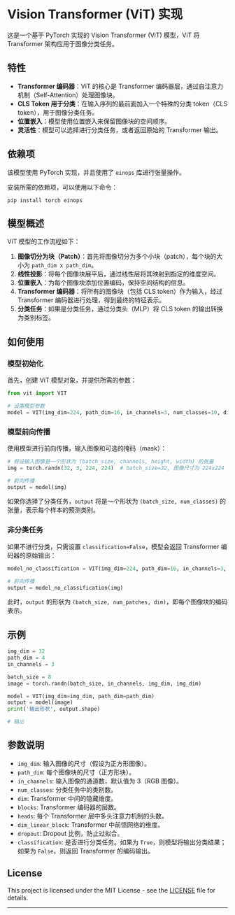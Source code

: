 # Vision Transformer (ViT) 实现

这是一个基于 PyTorch 实现的 Vision Transformer (ViT) 模型，ViT 将 Transformer 架构应用于图像分类任务。

## 特性

- **Transformer 编码器**：ViT 的核心是 Transformer 编码器层，通过自注意力机制（Self-Attention）处理图像块。
- **CLS Token 用于分类**：在输入序列的最前面加入一个特殊的分类 token（CLS token），用于图像分类任务。
- **位置嵌入**：模型使用位置嵌入来保留图像块的空间顺序。
- **灵活性**：模型可以选择进行分类任务，或者返回原始的 Transformer 输出。

## 依赖项

该模型使用 PyTorch 实现，并且使用了 `einops` 库进行张量操作。

安装所需的依赖项，可以使用以下命令：

```
pip install torch einops
```

## 模型概述

ViT 模型的工作流程如下：

1. **图像切分为块（Patch）**：首先将图像切分为多个小块（patch），每个块的大小为 `path_dim x path_dim`。
2. **线性投影**：将每个图像块展平后，通过线性层将其映射到指定的维度空间。
3. **位置嵌入**：为每个图像块添加位置编码，保持空间结构的信息。
4. **Transformer 编码器**：将所有的图像块（包括 CLS token）作为输入，经过 Transformer 编码器进行处理，得到最终的特征表示。
5. **分类任务**：如果是分类任务，通过分类头（MLP）将 CLS token 的输出转换为类别标签。

## 如何使用

### 模型初始化

首先，创建 ViT 模型对象，并提供所需的参数：

```python
from vit import VIT

# 设置模型参数
model = VIT(img_dim=224, path_dim=16, in_channels=3, num_classes=10, dim=512, blocks=6, heads=4, dim_linear_block=1024, dropout=0.1, classification=True)
```

### 模型前向传播

使用模型进行前向传播，输入图像和可选的掩码（mask）：

```python
# 假设输入图像是一个形状为 (batch_size, channels, height, width) 的张量
img = torch.randn(32, 3, 224, 224)  # batch_size=32, 图像尺寸为 224x224

# 前向传播
output = model(img)
```

如果你选择了分类任务，`output` 将是一个形状为 `(batch_size, num_classes)` 的张量，表示每个样本的预测类别。

### 非分类任务

如果不进行分类，只需设置 `classification=False`，模型会返回 Transformer 编码器的原始输出：

```python
model_no_classification = VIT(img_dim=224, path_dim=16, in_channels=3, num_classes=10, dim=512, blocks=6, heads=4, dim_linear_block=1024, dropout=0.1, classification=False)

# 前向传播
output = model_no_classification(img)
```

此时，`output` 的形状为 `(batch_size, num_patches, dim)`，即每个图像块的编码表示。

## 示例

```python
img_dim = 32
path_dim = 4
in_channels = 3

batch_size = 8
image = torch.randn(batch_size, in_channels, img_dim, img_dim)

model = VIT(img_dim=img_dim, path_dim=path_dim)
output = model(image)
print('输出形状', output.shape)

# 输出
```

## 参数说明

- `img_dim`: 输入图像的尺寸（假设为正方形图像）。
- `path_dim`: 每个图像块的尺寸（正方形块）。
- `in_channels`: 输入图像的通道数，默认值为 3（RGB 图像）。
- `num_classes`: 分类任务中的类别数。
- `dim`: Transformer 中间的隐藏维度。
- `blocks`: Transformer 编码器的层数。
- `heads`: 每个 Transformer 层中多头注意力机制的头数。
- `dim_linear_block`: Transformer 中前馈网络的维度。
- `dropout`: Dropout 比例，防止过拟合。
- `classification`: 是否进行分类任务。如果为 `True`，则模型将输出分类结果；如果为 `False`，则返回 Transformer 的编码输出。

## License

This project is licensed under the MIT License - see the [LICENSE](LICENSE) file for details.

---
